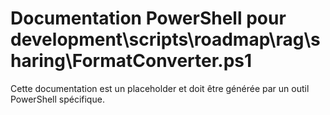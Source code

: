 # Documentation PowerShell pour development\scripts\roadmap\rag\sharing\FormatConverter.ps1

Cette documentation est un placeholder et doit être générée par un outil PowerShell spécifique.

